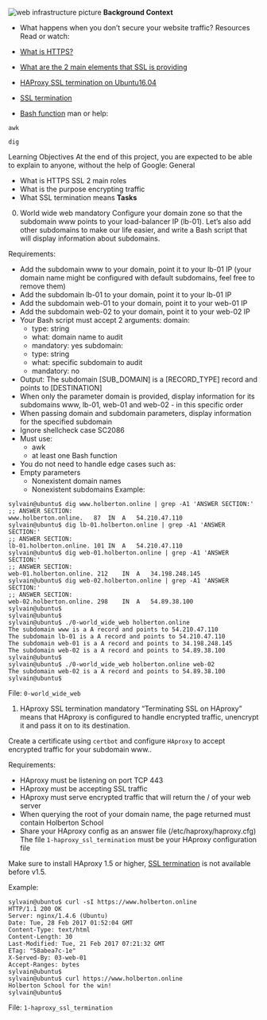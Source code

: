 ![web infrastructure picture](https://s3.amazonaws.com/intranet-projects-files/holbertonschool-sysadmin_devops/276/FlhGPEK.png)
**Background Context**
- What happens when you don’t secure your website traffic?
Resources
Read or watch:

- [What is HTTPS?](https://intranet.alxswe.com/rltoken/XT1BAiBL3Jpq1bn1q6IYXQ)
- [What are the 2 main elements that SSL is providing](https://intranet.alxswe.com/rltoken/STj5WkAPACBxOvwB77Ycrw)
- [HAProxy SSL termination on Ubuntu16.04](https://intranet.alxswe.com/rltoken/asrMHTWJxWQ2x-Sn6snHow)
- [SSL termination](https://intranet.alxswe.com/rltoken/CKUICfppIWI6UC0coEMB8g)
- [Bash function](https://intranet.alxswe.com/rltoken/zPjZ7-eSSQsLFsGA16C1HQ)
man or help:

`awk`

`dig`

Learning Objectives
At the end of this project, you are expected to be able to explain to anyone, without the help of Google:
General
- What is HTTPS SSL 2 main roles
- What is the purpose encrypting traffic
- What SSL termination means
**Tasks**
0. World wide web
mandatory
Configure your domain zone so that the subdomain www points to your load-balancer IP (lb-01). Let’s also add other subdomains to make our life easier, and write a Bash script that will display information about subdomains.

Requirements:

- Add the subdomain www to your domain, point it to your lb-01 IP (your domain name might be configured with default subdomains, feel free to remove them)
- Add the subdomain lb-01 to your domain, point it to your lb-01 IP
- Add the subdomain web-01 to your domain, point it to your web-01 IP
- Add the subdomain web-02 to your domain, point it to your web-02 IP
- Your Bash script must accept 2 arguments:
	domain:
	- type: string
	- what: domain name to audit
	- mandatory: yes
	subdomain:
	- type: string
	- what: specific subdomain to audit
	- mandatory: no
- Output: The subdomain [SUB_DOMAIN] is a [RECORD_TYPE] record and points to [DESTINATION]
- When only the parameter domain is provided, display information for its subdomains www, lb-01, web-01 and web-02 - in this specific order
- When passing domain and subdomain parameters, display information for the specified subdomain
- Ignore shellcheck case SC2086
- Must use:
	- awk
	- at least one Bash function
- You do not need to handle edge cases such as:
- Empty parameters
	- Nonexistent domain names
	- Nonexistent subdomains
Example:
```
sylvain@ubuntu$ dig www.holberton.online | grep -A1 'ANSWER SECTION:'
;; ANSWER SECTION:
www.holberton.online.   87  IN  A   54.210.47.110
sylvain@ubuntu$ dig lb-01.holberton.online | grep -A1 'ANSWER SECTION:'
;; ANSWER SECTION:
lb-01.holberton.online. 101 IN  A   54.210.47.110
sylvain@ubuntu$ dig web-01.holberton.online | grep -A1 'ANSWER SECTION:'
;; ANSWER SECTION:
web-01.holberton.online. 212    IN  A   34.198.248.145
sylvain@ubuntu$ dig web-02.holberton.online | grep -A1 'ANSWER SECTION:'
;; ANSWER SECTION:
web-02.holberton.online. 298    IN  A   54.89.38.100
sylvain@ubuntu$
sylvain@ubuntu$
sylvain@ubuntu$ ./0-world_wide_web holberton.online
The subdomain www is a A record and points to 54.210.47.110
The subdomain lb-01 is a A record and points to 54.210.47.110
The subdomain web-01 is a A record and points to 34.198.248.145
The subdomain web-02 is a A record and points to 54.89.38.100
sylvain@ubuntu$
sylvain@ubuntu$ ./0-world_wide_web holberton.online web-02
The subdomain web-02 is a A record and points to 54.89.38.100
sylvain@ubuntu$
```
File: `0-world_wide_web`

1. HAproxy SSL termination
mandatory
“Terminating SSL on HAproxy” means that HAproxy is configured to handle encrypted traffic, unencrypt it and pass it on to its destination.

Create a certificate using `certbot` and configure `HAproxy` to accept encrypted traffic for your subdomain www..

Requirements:

- HAproxy must be listening on port TCP 443
- HAproxy must be accepting SSL traffic
- HAproxy must serve encrypted traffic that will return the / of your web server
- When querying the root of your domain name, the page returned must contain Holberton School
- Share your HAproxy config as an answer file (/etc/haproxy/haproxy.cfg)
The file `1-haproxy_ssl_termination` must be your HAproxy configuration file

Make sure to install HAproxy 1.5 or higher, [SSL termination](https://intranet.alxswe.com/rltoken/CKUICfppIWI6UC0coEMB8g) is not available before v1.5.

Example:
```
sylvain@ubuntu$ curl -sI https://www.holberton.online
HTTP/1.1 200 OK
Server: nginx/1.4.6 (Ubuntu)
Date: Tue, 28 Feb 2017 01:52:04 GMT
Content-Type: text/html
Content-Length: 30
Last-Modified: Tue, 21 Feb 2017 07:21:32 GMT
ETag: "58abea7c-1e"
X-Served-By: 03-web-01
Accept-Ranges: bytes
sylvain@ubuntu$
sylvain@ubuntu$ curl https://www.holberton.online
Holberton School for the win!
sylvain@ubuntu$
```
File: `1-haproxy_ssl_termination`
